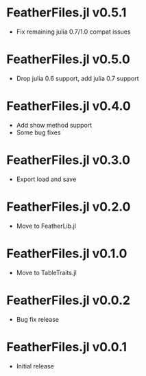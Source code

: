 # FeatherFiles.jl v0.5.1
* Fix remaining julia 0.7/1.0 compat issues

# FeatherFiles.jl v0.5.0
* Drop julia 0.6 support, add julia 0.7 support

# FeatherFiles.jl v0.4.0
* Add show method support
* Some bug fixes

# FeatherFiles.jl v0.3.0
* Export load and save

# FeatherFiles.jl v0.2.0
* Move to FeatherLib.jl

# FeatherFiles.jl v0.1.0
* Move to TableTraits.jl

# FeatherFiles.jl v0.0.2
* Bug fix release

# FeatherFiles.jl v0.0.1
* Initial release
